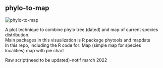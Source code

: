 ## phylo-to-map
![phylo-to-map](https://user-images.githubusercontent.com/22865758/146484615-cdd90a29-cc0d-41b1-824e-4df92b696c34.png)

A plot technique to combine phylo tree (dated) and map of current species distribution. 
<br>
Main packages in this visualization is R package phytools and mapdata
<br>
In this repo, including the R code for:
Map (simple map for species localities)
map with pie chart

Raw script(need to be updated)-notif march 2022


